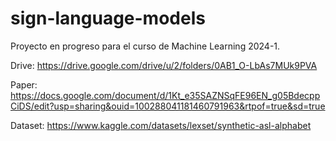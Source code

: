 # sign-language-models
Proyecto en progreso para el curso de Machine Learning 2024-1.

Drive: https://drive.google.com/drive/u/2/folders/0AB1_O-LbAs7MUk9PVA

Paper: https://docs.google.com/document/d/1Kt_e35SAZNSqFE96EN_g05BdecppCiDS/edit?usp=sharing&ouid=100288041181460791963&rtpof=true&sd=true

Dataset: https://www.kaggle.com/datasets/lexset/synthetic-asl-alphabet
